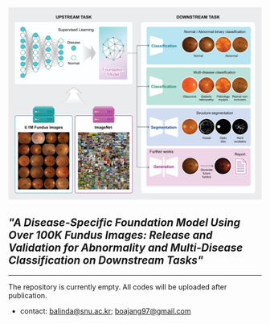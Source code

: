 ![alt text](image.png)
## *"A Disease-Specific Foundation Model Using Over 100K Fundus Images: Release and Validation for Abnormality and Multi-Disease Classification on Downstream Tasks"* 
---
The repository is currently empty. All codes will be uploaded after publication.
- contact: balinda@snu.ac.kr; boajang97@gmail.com
